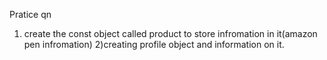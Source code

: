 Pratice qn 
1) create the const object called product to store infromation in it(amazon pen infromation)
2)creating profile object and information on it.